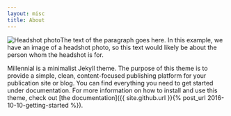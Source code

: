 ```yaml
---
layout: misc
title: About
---
```


<p><img src="img/Gerard.jpg" alt="Headshot photo" class="left">The text of the paragraph goes here. In this example, we have an image of a headshot photo, so this text would likely be about the person whom the headshot is for.</p>

Millennial is a minimalist Jekyll theme. The purpose of this theme is to provide a simple, clean, content-focused publishing platform for your publication site or blog. You can find everything you need to get started under documentation. For more information on how to install and use this theme, check out [the documentation]({{ site.github.url }}{% post_url 2016-10-10-getting-started %}).
